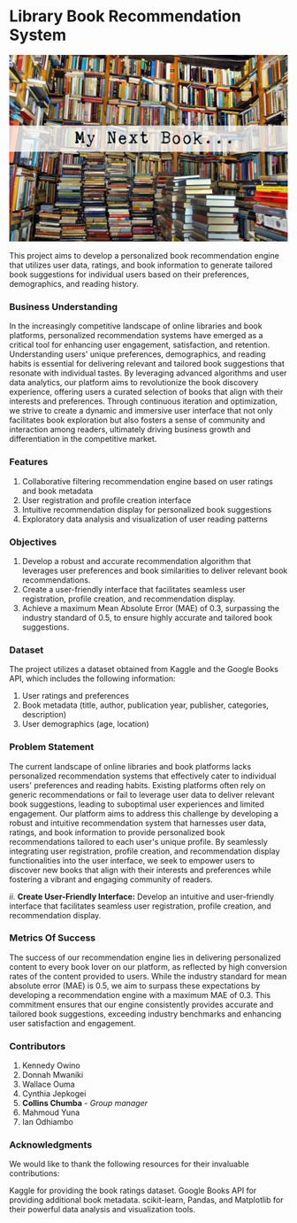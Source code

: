 # Library Book Recommendation System

![image](images/MyNextBook.jpg)


This project aims to develop a personalized book recommendation engine that utilizes user data, ratings, and book information to generate tailored book suggestions for individual users based on their preferences, demographics, and reading history.

### Business Understanding

In the increasingly competitive landscape of online libraries and book platforms, personalized recommendation systems have emerged as a critical tool for enhancing user engagement, satisfaction, and retention. Understanding users' unique preferences, demographics, and reading habits is essential for delivering relevant and tailored book suggestions that resonate with individual tastes. By leveraging advanced algorithms and user data analytics, our platform aims to revolutionize the book discovery experience, offering users a curated selection of books that align with their interests and preferences. Through continuous iteration and optimization, we strive to create a dynamic and immersive user interface that not only facilitates book exploration but also fosters a sense of community and interaction among readers, ultimately driving business growth and differentiation in the competitive market.

### Features

1. Collaborative filtering recommendation engine based on user ratings and book metadata
2. User registration and profile creation interface
3. Intuitive recommendation display for personalized book suggestions
4. Exploratory data analysis and visualization of user reading patterns


### Objectives

1. Develop a robust and accurate recommendation algorithm that leverages user preferences and book similarities to deliver relevant book recommendations.
2. Create a user-friendly interface that facilitates seamless user registration, profile creation, and recommendation display.
3. Achieve a maximum Mean Absolute Error (MAE) of 0.3, surpassing the industry standard of 0.5, to ensure highly accurate and tailored book suggestions.


### Dataset
The project utilizes a dataset obtained from Kaggle and the Google Books API, which includes the following information:

1. User ratings and preferences
2. Book metadata (title, author, publication year, publisher, categories, description)
3. User demographics (age, location)

### Problem Statement

The current landscape of online libraries and book platforms lacks personalized recommendation systems that effectively cater to individual users' preferences and reading habits. Existing platforms often rely on generic recommendations or fail to leverage user data to deliver relevant book suggestions, leading to suboptimal user experiences and limited engagement. Our platform aims to address this challenge by developing a robust and intuitive recommendation system that harnesses user data, ratings, and book information to provide personalized book recommendations tailored to each user's unique profile. By seamlessly integrating user registration, profile creation, and recommendation display functionalities into the user interface, we seek to empower users to discover new books that align with their interests and preferences while fostering a vibrant and engaging community of readers.


$ii.$ **Create User-Friendly Interface:** Develop an intuitive and user-friendly interface that facilitates seamless user registration, profile creation, and recommendation display. 

### Metrics Of Success

The success of our recommendation engine lies in delivering personalized content to every book lover on our platform, as reflected by high conversion rates of the content provided to users. While the industry standard for mean absolute error (MAE) is 0.5, we aim to surpass these expectations by developing a recommendation engine with a maximum MAE of 0.3. This commitment ensures that our engine consistently provides accurate and tailored book suggestions, exceeding industry benchmarks and enhancing user satisfaction and engagement.

### Contributors
1. Kennedy Owino
2. Donnah Mwaniki
3. Wallace Ouma
4. Cynthia Jepkogei
5. **Collins Chumba** - *Group manager*
6. Mahmoud Yuna
7. Ian Odhiambo

### Acknowledgments
We would like to thank the following resources for their invaluable contributions:

Kaggle for providing the book ratings dataset.
Google Books API for providing additional book metadata.
scikit-learn, Pandas, and Matplotlib for their powerful data analysis and visualization tools.


